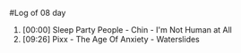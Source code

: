 #Log of 08 day

1. [00:00] Sleep Party People - Chin - I'm Not Human at All
1. [09:26] Pixx - The Age Of Anxiety - Waterslides
